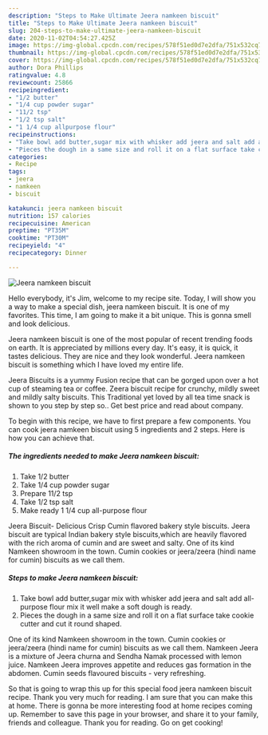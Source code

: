```yaml
---
description: "Steps to Make Ultimate Jeera namkeen biscuit"
title: "Steps to Make Ultimate Jeera namkeen biscuit"
slug: 204-steps-to-make-ultimate-jeera-namkeen-biscuit
date: 2020-11-02T04:54:27.425Z
image: https://img-global.cpcdn.com/recipes/578f51ed0d7e2dfa/751x532cq70/jeera-namkeen-biscuit-recipe-main-photo.jpg
thumbnail: https://img-global.cpcdn.com/recipes/578f51ed0d7e2dfa/751x532cq70/jeera-namkeen-biscuit-recipe-main-photo.jpg
cover: https://img-global.cpcdn.com/recipes/578f51ed0d7e2dfa/751x532cq70/jeera-namkeen-biscuit-recipe-main-photo.jpg
author: Dora Phillips
ratingvalue: 4.8
reviewcount: 25866
recipeingredient:
- "1/2 butter"
- "1/4 cup powder sugar"
- "11/2 tsp"
- "1/2 tsp salt"
- "1 1/4 cup allpurpose flour"
recipeinstructions:
- "Take bowl add butter,sugar mix with whisker add jeera and salt add all-purpose flour mix it well make a soft dough is ready."
- "Pieces the dough in a same size and roll it on a flat surface take cookie cutter and cut it round shaped."
categories:
- Recipe
tags:
- jeera
- namkeen
- biscuit

katakunci: jeera namkeen biscuit 
nutrition: 157 calories
recipecuisine: American
preptime: "PT35M"
cooktime: "PT30M"
recipeyield: "4"
recipecategory: Dinner

---
```



![Jeera namkeen biscuit](https://img-global.cpcdn.com/recipes/578f51ed0d7e2dfa/751x532cq70/jeera-namkeen-biscuit-recipe-main-photo.jpg)

Hello everybody, it's Jim, welcome to my recipe site. Today, I will show you a way to make a special dish, jeera namkeen biscuit. It is one of my favorites. This time, I am going to make it a bit unique. This is gonna smell and look delicious.

Jeera namkeen biscuit is one of the most popular of recent trending foods on earth. It is appreciated by millions every day. It's easy, it is quick, it tastes delicious. They are nice and they look wonderful. Jeera namkeen biscuit is something which I have loved my entire life.

Jeera Biscuits is a yummy Fusion recipe that can be gorged upon over a hot cup of steaming tea or coffee. Zeera biscuit recipe for crunchy, mildly sweet and mildly salty biscuits. This Traditional yet loved by all tea time snack is shown to you step by step so.. Get best price and read about company.


To begin with this recipe, we have to first prepare a few components. You can cook jeera namkeen biscuit using 5 ingredients and 2 steps. Here is how you can achieve that.

<!--inarticleads1-->

##### The ingredients needed to make Jeera namkeen biscuit:

1. Take 1/2 butter
1. Take 1/4 cup powder sugar
1. Prepare 11/2 tsp
1. Take 1/2 tsp salt
1. Make ready 1 1/4 cup all-purpose flour


Jeera Biscuit- Delicious Crisp Cumin flavored bakery style biscuits. Jeera biscuit are typical Indian bakery style biscuits,which are heavily flavored with the rich aroma of cumin and are sweet and salty. One of its kind Namkeen showroom in the town. Cumin cookies or jeera/zeera (hindi name for cumin) biscuits as we call them. 

<!--inarticleads2-->

##### Steps to make Jeera namkeen biscuit:

1. Take bowl add butter,sugar mix with whisker add jeera and salt add all-purpose flour mix it well make a soft dough is ready.
1. Pieces the dough in a same size and roll it on a flat surface take cookie cutter and cut it round shaped.


One of its kind Namkeen showroom in the town. Cumin cookies or jeera/zeera (hindi name for cumin) biscuits as we call them. Namkeen Jeera is a mixture of Jeera churna and Sendha Namak processed with lemon juice. Namkeen Jeera improves appetite and reduces gas formation in the abdomen. Cumin seeds flavoured biscuits - very refreshing. 

So that is going to wrap this up for this special food jeera namkeen biscuit recipe. Thank you very much for reading. I am sure that you can make this at home. There is gonna be more interesting food at home recipes coming up. Remember to save this page in your browser, and share it to your family, friends and colleague. Thank you for reading. Go on get cooking!
